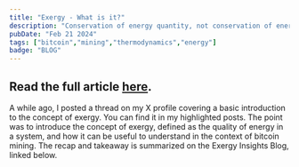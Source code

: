 ```yaml
---
title: "Exergy - What is it?"
description: "Conservation of energy quantity, not conservation of energy quality."
pubDate: "Feb 21 2024"
tags: ["bitcoin","mining","thermodynamics","energy"]
badge: "BLOG"
---
```


Read the full article <a href="https://exergy.me/what-is-exergy/" target="_blank">here</a>.
---

A while ago, I posted a thread on my X profile covering a basic introduction to the concept of exergy. You can find it in my highlighted posts. The point was to introduce the concept of exergy, defined as the quality of energy in a system, and how it can be useful to understand in the context of bitcoin mining. The recap and takeaway is summarized on the Exergy Insights Blog, linked below.
